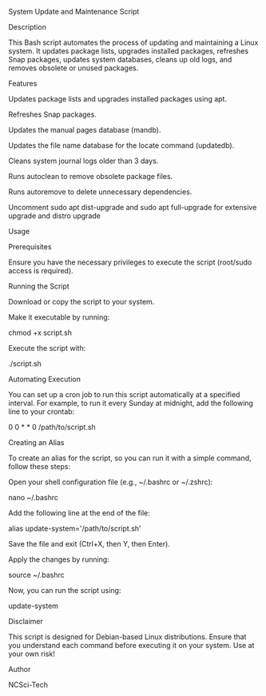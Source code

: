 System Update and Maintenance Script

Description

This Bash script automates the process of updating and maintaining a Linux system. It updates package lists, upgrades installed packages, refreshes Snap packages, updates system databases, cleans up old logs, and removes obsolete or unused packages.

Features

Updates package lists and upgrades installed packages using apt.

Refreshes Snap packages.

Updates the manual pages database (mandb).

Updates the file name database for the locate command (updatedb).

Cleans system journal logs older than 3 days.

Runs autoclean to remove obsolete package files.

Runs autoremove to delete unnecessary dependencies.

Uncomment sudo apt dist-upgrade and sudo apt full-upgrade for extensive upgrade and distro upgrade

Usage

Prerequisites

Ensure you have the necessary privileges to execute the script (root/sudo access is required).

Running the Script

Download or copy the script to your system.

Make it executable by running:

chmod +x script.sh

Execute the script with:

./script.sh

Automating Execution

You can set up a cron job to run this script automatically at a specified interval. For example, to run it every Sunday at midnight, add the following line to your crontab:

0 0 * * 0 /path/to/script.sh

Creating an Alias

To create an alias for the script, so you can run it with a simple command, follow these steps:

Open your shell configuration file (e.g., ~/.bashrc or ~/.zshrc):

nano ~/.bashrc

Add the following line at the end of the file:

alias update-system='/path/to/script.sh'

Save the file and exit (Ctrl+X, then Y, then Enter).

Apply the changes by running:

source ~/.bashrc

Now, you can run the script using:

update-system

Disclaimer

This script is designed for Debian-based Linux distributions. Ensure that you understand each command before executing it on your system. Use at your own risk!

Author

NCSci-Tech
